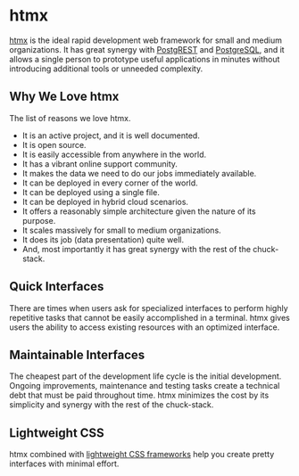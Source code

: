 # htmx

[htmx](https://htmx.org/) is the ideal rapid development web framework for small and medium organizations. It has great synergy with [PostgREST](./tool-postgrest.md) and [PostgreSQL](./tool-postgresql.md), and it allows a single person to prototype useful applications in minutes without introducing additional tools or unneeded complexity.

## Why We Love htmx

The list of reasons we love htmx.

- It is an active project, and it is well documented.
- It is open source.
- It is easily accessible from anywhere in the world.
- It has a vibrant online support community.
- It makes the data we need to do our jobs immediately available.
- It can be deployed in every corner of the world.
- It can be deployed using a single file.
- It can be deployed in hybrid cloud scenarios.
- It offers a reasonably simple architecture given the nature of its purpose.
- It scales massively for small to medium organizations.
- It does its job (data presentation) quite well.
- And, most importantly it has great synergy with the rest of the chuck-stack.

## Quick Interfaces

There are times when users ask for specialized interfaces to perform highly repetitive tasks that cannot be easily accomplished in a terminal. htmx gives users the ability to access existing resources with an optimized interface.

## Maintainable Interfaces

The cheapest part of the development life cycle is the initial development. Ongoing improvements, maintenance and testing tasks create a technical debt that must be paid throughout time. htmx minimizes the cost by its simplicity and synergy with the rest of the chuck-stack.

## Lightweight CSS

htmx combined with [lightweight CSS frameworks](https://github.com/troxler/awesome-css-frameworks?tab=readme-ov-file#very-lightweight) help you create pretty interfaces with minimal effort.
